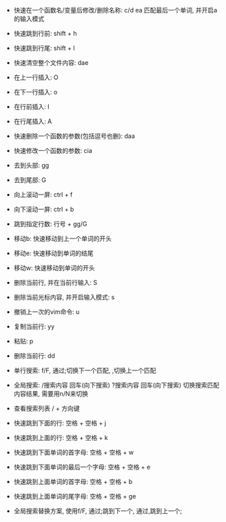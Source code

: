 - 快速在一个函数名/变量后修改/删除名称: c/d ea 匹配最后一个单词, 并开启a的输入模式

- 快速跳到行前: shift + h

- 快速跳到行尾:  shift + l

- 快速清空整个文件内容: dae

- 在上一行插入: O

- 在下一行插入: o

- 在行前插入: I

- 在行尾插入: A

- 快速删除一个函数的参数(包括逗号也删): daa

- 快速修改一个函数的参数: cia

- 去到头部: gg

- 去到尾部: G

- 向上滚动一屏: ctrl + f

- 向下滚动一屏: ctrl + b

- 跳到指定行数: 行号 + gg/G

- 移动b: 快速移动到上一个单词的开头

- 移动e: 快速移动到单词的结尾

- 移动w: 快速移动到单词的开头

- 删除当前行, 并在当前行输入: S

- 删除当前光标内容, 并开启输入模式: s

- 撤销上一次的vim命令: u

- 复制当前行: yy

- 粘贴: p

- 删除当前行: dd

- 单行搜索: f/F, 通过;切换下一个匹配, ,切换上一个匹配

- 全局搜索: /搜索内容 回车(向下搜索)  ?搜索内容 回车(向下搜索) 切换搜索匹配内容结果, 需要用n/N来切换

- 查看搜索列表 / + 方向键

- 快速跳到下面的行: 空格 + 空格 + j

- 快速跳到上面的行: 空格 + 空格 + k

- 快速跳到下面单词的首字母: 空格 + 空格 + w

- 快速跳到下面单词的最后一个字母: 空格 + 空格 + e

- 快速跳到上面单词的首字母: 空格 + 空格 + b

- 快速跳到上面单词的尾字母: 空格 + 空格 + ge

- 全局搜索替换方案, 使用f/F, 通过;跳到下一个, 通过,跳到上一个;





